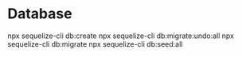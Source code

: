 # Database
npx sequelize-cli db:create
npx sequelize-cli db:migrate:undo:all
npx sequelize-cli db:migrate
npx sequelize-cli db:seed:all
